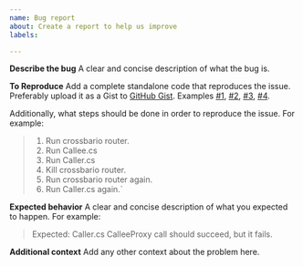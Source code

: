 ```yaml
---
name: Bug report
about: Create a report to help us improve
labels: 

---
```


**Describe the bug**
A clear and concise description of what the bug is.

**To Reproduce**
Add a complete standalone code that reproduces the issue. Preferably upload it as a Gist to [GitHub Gist](https://gist.github.com/). Examples [#1](https://gist.github.com/darkl/8546e3abfce64f43b635574e9708e7f0), [#2](https://gist.github.com/darkl/7db5cb48e235bf5b08fa17723aa61677), [#3](https://gist.github.com/esso23/f04702909ac40799075b5221b406b009), [#4](https://gist.github.com/BramVader/864655dc8edb087bb015e143cc6589cb).

Additionally, what steps should be done in order to reproduce the issue. For example:
>1. Run crossbario router.
>2. Run Callee.cs
>3. Run Caller.cs
>4. Kill crossbario router.
>5. Run crossbario router again.
>6. Run Caller.cs again.`

**Expected behavior**
A clear and concise description of what you expected to happen. For example:
>Expected: Caller.cs CalleeProxy call should succeed, but it fails.

**Additional context**
Add any other context about the problem here.
